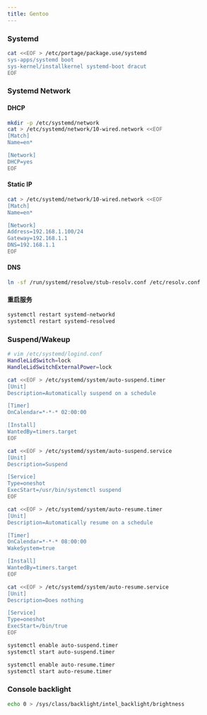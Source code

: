 ```yaml
---
title: Gentoo
---
```


### Systemd

```bash
cat <<EOF > /etc/portage/package.use/systemd
sys-apps/systemd boot
sys-kernel/installkernel systemd-boot dracut
EOF
```

### Systemd Network

#### DHCP

```bash
mkdir -p /etc/systemd/network
cat > /etc/systemd/network/10-wired.network <<EOF
[Match]
Name=en*

[Network]
DHCP=yes
EOF
```

#### Static IP

```bash
cat > /etc/systemd/network/10-wired.network <<EOF
[Match]
Name=en*

[Network]
Address=192.168.1.100/24
Gateway=192.168.1.1
DNS=192.168.1.1
EOF
```

#### DNS

```bash
ln -sf /run/systemd/resolve/stub-resolv.conf /etc/resolv.conf
```

#### 重启服务

```bash
systemctl restart systemd-networkd
systemctl restart systemd-resolved
```

### Suspend/Wakeup

```bash
# vim /etc/systemd/logind.conf
HandleLidSwitch=lock
HandleLidSwitchExternalPower=lock
```

```bash
cat <<EOF > /etc/systemd/system/auto-suspend.timer
[Unit]
Description=Automatically suspend on a schedule

[Timer]
OnCalendar=*-*-* 02:00:00

[Install]
WantedBy=timers.target
EOF
```

```bash
cat <<EOF > /etc/systemd/system/auto-suspend.service
[Unit]
Description=Suspend

[Service]
Type=oneshot
ExecStart=/usr/bin/systemctl suspend
EOF
```

```bash
cat <<EOF > /etc/systemd/system/auto-resume.timer
[Unit]
Description=Automatically resume on a schedule

[Timer]
OnCalendar=*-*-* 08:00:00
WakeSystem=true

[Install]
WantedBy=timers.target
EOF
```

```bash
cat <<EOF > /etc/systemd/system/auto-resume.service
[Unit]
Description=Does nothing

[Service]
Type=oneshot
ExecStart=/bin/true
EOF
```

```bash
systemctl enable auto-suspend.timer
systemctl start auto-suspend.timer
```


```bash
systemctl enable auto-resume.timer
systemctl start auto-resume.timer
```

### Console backlight

```bash
echo 0 > /sys/class/backlight/intel_backlight/brightness
```